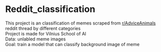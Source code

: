 # Reddit_classification
<div>This project is an classification of memes  scraped from 
<a href="https://www.reddit.com/r/AdviceAnimals/">r/AdviceAnimals</a>
reddit thread by different categories
</div>
<div>Project is made for Vilnius School of AI</div>
<div>Data: unlabled meme images</div>
<div>Goal: train a model that can classify background image of meme</div>
